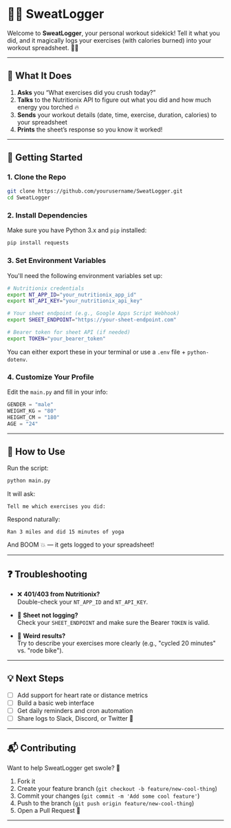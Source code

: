 # 🏋️‍♂️ SweatLogger

Welcome to **SweatLogger**, your personal workout sidekick! Tell it what you did, and it magically logs your exercises (with calories burned) into your workout spreadsheet. 💪✨

---

## 🎯 What It Does

1. **Asks** you “What exercises did you crush today?”  
2. **Talks** to the Nutritionix API to figure out what you did and how much energy you torched 🔥  
3. **Sends** your workout details (date, time, exercise, duration, calories) to your spreadsheet  
4. **Prints** the sheet’s response so you know it worked!

---

## 🚀 Getting Started

### 1. Clone the Repo
```bash
git clone https://github.com/yourusername/SweatLogger.git
cd SweatLogger
```

### 2. Install Dependencies
Make sure you have Python 3.x and `pip` installed:
```bash
pip install requests
```

### 3. Set Environment Variables
You'll need the following environment variables set up:

```bash
# Nutritionix credentials
export NT_APP_ID="your_nutritionix_app_id"
export NT_API_KEY="your_nutritionix_api_key"

# Your sheet endpoint (e.g., Google Apps Script Webhook)
export SHEET_ENDPOINT="https://your-sheet-endpoint.com"

# Bearer token for sheet API (if needed)
export TOKEN="your_bearer_token"
```

You can either export these in your terminal or use a `.env` file + `python-dotenv`.

### 4. Customize Your Profile
Edit the `main.py` and fill in your info:

```python
GENDER = "male"
WEIGHT_KG = "80"
HEIGHT_CM = "180"
AGE = "24"
```

---

## 🎉 How to Use

Run the script:

```bash
python main.py
```

It will ask:

```
Tell me which exercises you did:
```

Respond naturally:

```
Ran 3 miles and did 15 minutes of yoga
```

And BOOM 💥 — it gets logged to your spreadsheet!

---

## ❓ Troubleshooting

- ❌ **401/403 from Nutritionix?**  
  Double-check your `NT_APP_ID` and `NT_API_KEY`.

- 🧾 **Sheet not logging?**  
  Check your `SHEET_ENDPOINT` and make sure the Bearer `TOKEN` is valid.

- 🧠 **Weird results?**  
  Try to describe your exercises more clearly (e.g., "cycled 20 minutes" vs. "rode bike").

---

## 💡 Next Steps

- [ ] Add support for heart rate or distance metrics  
- [ ] Build a basic web interface  
- [ ] Get daily reminders and cron automation  
- [ ] Share logs to Slack, Discord, or Twitter 🚀

---

## 📬 Contributing

Want to help SweatLogger get swole? 💪

1. Fork it  
2. Create your feature branch (`git checkout -b feature/new-cool-thing`)  
3. Commit your changes (`git commit -m 'Add some cool feature'`)  
4. Push to the branch (`git push origin feature/new-cool-thing`)  
5. Open a Pull Request 🎉

---


